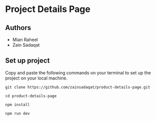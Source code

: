 # Project Details Page         
   
## Authors     
- Mian Raheel           
- Zain Sadaqat          
 
## Set up project     
Copy and paste the following commands on your terminal to set up the project on your local machine.  

```
git clone https://github.com/zainsadaqat/product-details-page.git
```

```
cd product-details-page
```

```
npm install
```

```
npm run dev
```
